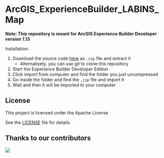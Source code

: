 # ArcGIS_ExperienceBuilder_LABINS_Map

**Note: This repository is meant for ArcGIS Experience Builder Developer version 1.13**

Installation:
1. Download the source code [here](https://github.com/KPCOFGS/ArcGIS_ExperienceBuilder_LABINS_Map/releases/tag/1.1.0) as `.zip` file and extract it
   * Alternatively, you can use git to clone this repository
2. Start the Experience Builder Developer Edition
3. Click import from computer and find the folder you just uncompressed
4. Go inside the folder and find the `.zip` file and import it
5. Wait and then it will be imported to your computer

## License
This project is licensed under the Apache License

See the [LICENSE](LICENSE) file for details.

## Thanks to our contributors

<a href="https://github.com/KPCOFGS/ArcGIS_ExperienceBuilder_LABINS_Map/graphs/contributors">
  <img src="https://contrib.rocks/image?repo=KPCOFGS/ArcGIS_ExperienceBuilder_LABINS_Map" />
</a>
